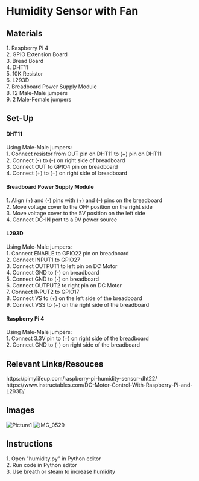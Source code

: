 # Humidity Sensor with Fan
<h2> Materials </h2>
1. Raspberry Pi 4 <br>
2. GPIO Extension Board <br>
3. Bread Board <br>
4. DHT11 <br>
5. 10K Resistor <br>
6. L293D <br>
7. Breadboard Power Supply Module <br>
8. 12 Male-Male jumpers <br>
9. 2 Male-Female jumpers <br>

<h2>Set-Up</h2>
<h4>DHT11</h4>
Using Male-Male jumpers: <br>
1. Connect resistor from OUT pin on DHT11 to (+) pin on DHT11 <br>
2. Connect (-) to (-) on right side of breadboard <br>
3. Connect OUT to GPIO4 pin on breadboard <br>
4. Connect (+) to (+) on right side of breadboard <br>

<h4>Breadboard Power Supply Module</h4>
1. Align (+) and (-) pins with (+) and (-) pins on the breadboard <br>
2. Move voltage cover to the OFF position on the right side <br> 
3. Move voltage cover to the 5V position on the left side <br>
4. Connect DC-IN port to a 9V power source <br>

<h4>L293D</h4>
Using Male-Male jumpers: <br>
1. Connect ENABLE to GPIO22 pin on breadboard <br>
2. Connect INPUT1 to GPIO27 <br>
3. Connect OUTPUT1 to left pin on DC Motor <br>
4. Connect GND to (-) on breadboard <br>
5. Connect GND to (-) on breadboard <br>
6. Connect OUTPUT2 to right pin on DC Motor <br>
7. Connect INPUT2 to GPIO17 <br>
8. Connect VS to (+) on the left side of the breadboard <br>
9. Connect VSS to (+) on the right side of the breadboard <br>

<h4>Raspberry Pi 4</h4>
Using Male-Male jumpers: <br>
1. Connect 3.3V pin to (+) on right side of the breadboard <br>
2. Connect GND to (-) on right side of the breadboard <br>

<h2>Relevant Links/Resouces</h2>
https://pimylifeup.com/raspberry-pi-humidity-sensor-dht22/ <br>
https://www.instructables.com/DC-Motor-Control-With-Raspberry-Pi-and-L293D/ <br>

<h2>Images</h2>

![Picture1](https://user-images.githubusercontent.com/98985878/167033678-340768cc-27fc-4826-8c09-38dc3b84dfee.png) <bbr>
![IMG_0529](https://user-images.githubusercontent.com/98985878/167805502-d503acd3-ff38-413d-9683-f7b9c8856446.PNG)


<h2>Instructions</h2>
1. Open "humidity.py" in Python editor <br>
2. Run code in Python editor <br>
3. Use breath or steam to increase humidity <br>

